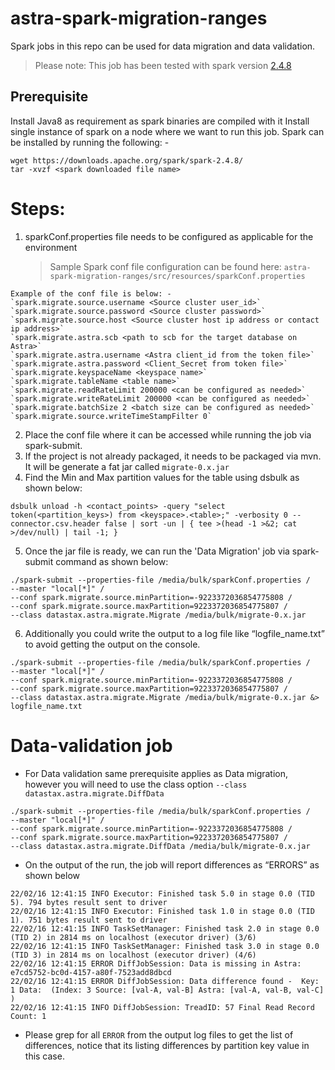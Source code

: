 # astra-spark-migration-ranges

Spark jobs in this repo can be used for data migration and data validation.

> Please note: This job has been tested with spark version [2.4.8](https://downloads.apache.org/spark/spark-2.4.8/)

## Prerequisite

Install Java8 as requirement as spark binaries are compiled with it
Install single instance of spark on a node where we want to run this job. Spark can be installed by running the following: -

```
wget https://downloads.apache.org/spark/spark-2.4.8/
tar -xvzf <spark downloaded file name>
```

# Steps:

1. sparkConf.properties file needs to be configured as applicable for the environment
   > Sample Spark conf file configuration can be found here: `astra-spark-migration-ranges/src/resources/sparkConf.properties`

```
Example of the conf file is below: -
`spark.migrate.source.username <Source cluster user_id>`
`spark.migrate.source.password <Source cluster password>`
`spark.migrate.source.host <Source cluster host ip address or contact ip address>`
`spark.migrate.astra.scb <path to scb for the target database on Astra>`
`spark.migrate.astra.username <Astra client_id from the token file>`
`spark.migrate.astra.password <Client_Secret from token file>`
`spark.migrate.keyspaceName <keyspace name>`
`spark.migrate.tableName <table name>`
`spark.migrate.readRateLimit 200000 <can be configured as needed>`
`spark.migrate.writeRateLimit 200000 <can be configured as needed>`
`spark.migrate.batchSize 2 <batch size can be configured as needed>`
`spark.migrate.source.writeTimeStampFilter 0`
```

2. Place the conf file where it can be accessed while running the job via spark-submit.
3. If the project is not already packaged, it needs to be packaged via mvn. It will be generate a fat jar called `migrate-0.x.jar`
4. Find the Min and Max partition values for the table using dsbulk as shown below:

```
dsbulk unload -h <contact_points> -query "select token(<partition_keys>) from <keyspace>.<table>;" -verbosity 0 --connector.csv.header false | sort -un | { tee >(head -1 >&2; cat >/dev/null) | tail -1; }
```

5. Once the jar file is ready, we can run the 'Data Migration' job via spark-submit command as shown below:

```
./spark-submit --properties-file /media/bulk/sparkConf.properties /
--master "local[*]" /
--conf spark.migrate.source.minPartition=-9223372036854775808 /
--conf spark.migrate.source.maxPartition=9223372036854775807 /
--class datastax.astra.migrate.Migrate /media/bulk/migrate-0.x.jar
```

6. Additionally you could write the output to a log file like “logfile_name.txt” to avoid getting the output on the console.

```
./spark-submit --properties-file /media/bulk/sparkConf.properties /
--master "local[*]" /
--conf spark.migrate.source.minPartition=-9223372036854775808 /
--conf spark.migrate.source.maxPartition=9223372036854775807 /
--class datastax.astra.migrate.Migrate /media/bulk/migrate-0.x.jar &> logfile_name.txt
```

# Data-validation job

- For Data validation same prerequisite applies as Data migration, however you will need to use the class option `--class datastax.astra.migrate.DiffData`

```
./spark-submit --properties-file /media/bulk/sparkConf.properties /
--master "local[*]" /
--conf spark.migrate.source.minPartition=-9223372036854775808 /
--conf spark.migrate.source.maxPartition=9223372036854775807 /
--class datastax.astra.migrate.DiffData /media/bulk/migrate-0.x.jar
```

- On the output of the run, the job will report differences as “ERRORS” as shown below

```
22/02/16 12:41:15 INFO Executor: Finished task 5.0 in stage 0.0 (TID 5). 794 bytes result sent to driver
22/02/16 12:41:15 INFO Executor: Finished task 1.0 in stage 0.0 (TID 1). 751 bytes result sent to driver
22/02/16 12:41:15 INFO TaskSetManager: Finished task 2.0 in stage 0.0 (TID 2) in 2814 ms on localhost (executor driver) (3/6)
22/02/16 12:41:15 INFO TaskSetManager: Finished task 3.0 in stage 0.0 (TID 3) in 2814 ms on localhost (executor driver) (4/6)
22/02/16 12:41:15 ERROR DiffJobSession: Data is missing in Astra: e7cd5752-bc0d-4157-a80f-7523add8dbcd
22/02/16 12:41:15 ERROR DiffJobSession: Data difference found -  Key: 1 Data:  (Index: 3 Source: [val-A, val-B] Astra: [val-A, val-B, val-C] )
22/02/16 12:41:15 INFO DiffJobSession: TreadID: 57 Final Read Record Count: 1
```

- Please grep for all `ERROR` from the output log files to get the list of differences, notice that its listing differences by partition key value in this case.
